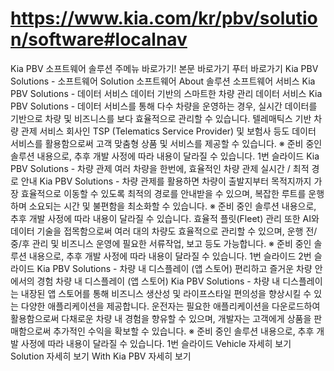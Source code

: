 # https://www.kia.com/kr/pbv/solution/software#localnav

Kia PBV 소프트웨어 솔루션
주메뉴 바로가기!
본문 바로가기
푸터 바로가기
Kia PBV Solutions - 소프트웨어
Solution
소프트웨어
About 솔루션
소프트웨어
서비스
Kia PBV Solutions - 데이터 서비스
데이터 기반의 스마트한 차량 관리
데이터 서비스
Kia PBV Solutions - 데이터 서비스를 통해 다수 차량을 운영하는 경우, 실시간 데이터를 기반으로 차량 및 비즈니스를 보다 효율적으로 관리할 수 있습니다.
텔레매틱스 기반 차량 관제 서비스 회사인 TSP (Telematics Service Provider) 및 보험사 등도 데이터 서비스를 활용함으로써 고객 맞춤형 상품 및 서비스를 제공할 수 있습니다.
※ 준비 중인 솔루션 내용으로, 추후 개발 사정에 따라 내용이 달라질 수 있습니다.
1번 슬라이드
Kia PBV Solutions - 차량 관제
여러 차량을 한번에, 효율적인 차량 관제
실시간 / 최적 경로 안내
Kia PBV Solutions - 차량 관제를 활용하면 차량이 출발지부터 목적지까지 가장 효율적으로 이동할 수 있도록 최적의 경로를 안내받을 수 있으며, 복잡한 루트를 운행하며 소요되는 시간 및 불편함을 최소화할 수 있습니다.
※ 준비 중인 솔루션 내용으로, 추후 개발 사정에 따라 내용이 달라질 수 있습니다.
효율적 플릿(Fleet) 관리
또한 AI와 데이터 기술을 접목함으로써 여러 대의 차량도 효율적으로 관리할 수 있으며, 운행 전/중/후 관리 및 비즈니스 운영에 필요한 서류작업, 보고 등도 가능합니다.
※ 준비 중인 솔루션 내용으로, 추후 개발 사정에 따라 내용이 달라질 수 있습니다.
1번 슬라이드
2번 슬라이드
Kia PBV Solutions - 차량 내 디스플레이 (앱 스토어)
편리하고 즐거운 차량 안에서의 경험
차량 내 디스플레이 (앱 스토어)
Kia PBV Solutions - 차량 내 디스플레이는 내장된 앱 스토어를 통해 비즈니스 생산성 및 라이프스타일 편의성을 향상시킬 수 있는 다양한 애플리케이션을 제공합니다.
운전자는 필요한 애플리케이션을 다운로드하여 활용함으로써 다채로운 차량 내 경험을 향유할 수 있으며, 개발자는 고객에게 상품을 판매함으로써 추가적인 수익을 확보할 수 있습니다.
※ 준비 중인 솔루션 내용으로, 추후 개발 사정에 따라 내용이 달라질 수 있습니다.
1번 슬라이드
Vehicle
자세히 보기
Solution
자세히 보기
With Kia PBV
자세히 보기